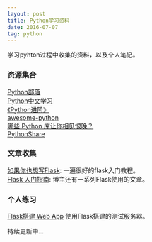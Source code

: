 ```yaml
---
layout: post
title: Python学习资料
date: 2016-07-07
tag: python 
---
```


学习pyhton过程中收集的资料，以及个人笔记。

### 资源集合     
[Python部落](http://python.freelycode.com/)                   
[Python中文学习](http://www.pythondoc.com/)                
[《Python进阶》](https://eastlakeside.gitbooks.io/interpy-zh/content/index.html)                            
[awesome-python](https://github.com/vinta/awesome-python)         
[哪些 Python 库让你相见恨晚？](https://www.zhihu.com/question/24590883/answer/89226375?hmsr=toutiao.io&utm_medium=toutiao.io&utm_source=toutiao.io)            
[PythonShare](https://github.com/Yixiaohan/codeparkshare)          


### 文章收集          
[如果你也想写Flask](http://codingpy.com/article/if-you-also-want-to-write-flask/): 一遍很好的flask入门教程。  
[Flask 入门指南](http://blog.igevin.info/posts/flask-startup-guideline/): 博主还有一系列Flask使用的文章。 

### 个人练习
[Flask搭建 Web App](https://github.com/leopardpan/Python-Growing/tree/master/Flask) 使用Flask搭建的测试服务器。      


持续更新中...


